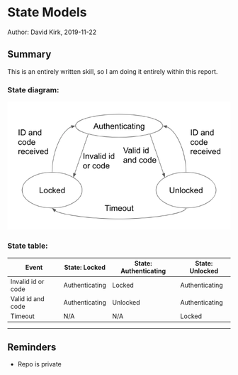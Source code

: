 #  State Models
Author: David Kirk, 2019-11-22

## Summary
This is an entirely written skill, so I am doing it entirely within this report.

### State diagram:

![State diagram](images/state-diagram.png)

### State table:

| Event              | State: Locked  | State: Authenticating | State: Unlocked |
|--------------------|----------------|-----------------------|-----------------|
| Invalid id or code | Authenticating | Locked                | Authenticating  |
| Valid id and code  | Authenticating | Unlocked              | Authenticating  |
| Timeout            | N/A            | N/A                   | Locked          |


-----

## Reminders
- Repo is private
